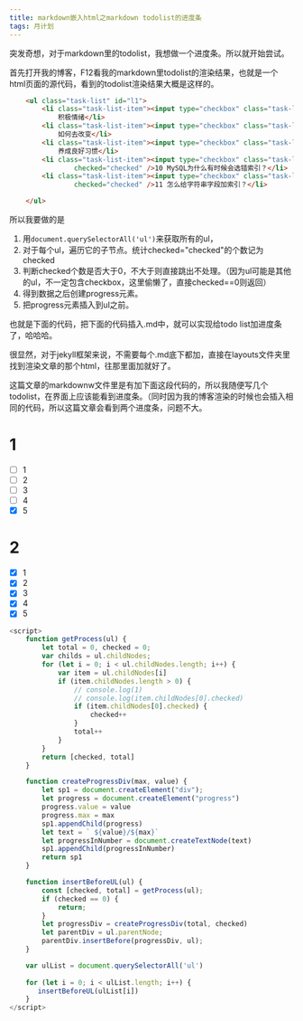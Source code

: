 ```yaml
---
title: markdown嵌入html之markdown todolist的进度条
tags: 月计划
---
```


突发奇想，对于markdown里的todolist，我想做一个进度条。所以就开始尝试。
<!--more-->

首先打开我的博客，F12看我的markdown里todolist的渲染结果，也就是一个html页面的源代码，看到的todolist渲染结果大概是这样的。
```html
    <ul class="task-list" id="l1">
        <li class="task-list-item"><input type="checkbox" class="task-list-item-checkbox" disabled="disabled" />《幸福课》9
            积极情绪</li>
        <li class="task-list-item"><input type="checkbox" class="task-list-item-checkbox" disabled="disabled" />《幸福课》10
            如何去改变</li>
        <li class="task-list-item"><input type="checkbox" class="task-list-item-checkbox" disabled="disabled" />《幸福课》11
            养成良好习惯</li>
        <li class="task-list-item"><input type="checkbox" class="task-list-item-checkbox" disabled="disabled"
                checked="checked" />10 MySQL为什么有时候会选错索引？</li>
        <li class="task-list-item"><input type="checkbox" class="task-list-item-checkbox" disabled="disabled"
                checked="checked" />11 怎么给字符串字段加索引？</li>

    </ul>
```

所以我要做的是
1. 用`document.querySelectorAll('ul')`来获取所有的ul，
2. 对于每个ul，遍历它的子节点。统计checked="checked"的个数记为checked
3. 判断checked个数是否大于0，不大于则直接跳出不处理。（因为ul可能是其他的ul，不一定包含checkbox，这里偷懒了，直接checked==0则返回）
3. 得到数据之后创建progress元素。
4. 把progress元素插入到ul之前。

也就是下面的代码，把下面的代码插入.md中，就可以实现给todo list加进度条了，哈哈哈。

很显然，对于jekyll框架来说，不需要每个.md底下都加，直接在layouts文件夹里找到渲染文章的那个html，往那里面加就好了。

这篇文章的markdownw文件里是有加下面这段代码的，所以我随便写几个todolist，在界面上应该能看到进度条。（同时因为我的博客渲染的时候也会插入相同的代码，所以这篇文章会看到两个进度条，问题不大。

# 1
- [ ]  1
- [ ]  2
- [ ]  3
- [ ]  4
- [x]  5

# 2
- [x]  1
- [x]  2
- [x]  3
- [x]  4
- [x]  5

```js
<script>
    function getProcess(ul) {
        let total = 0, checked = 0;
        var childs = ul.childNodes;
        for (let i = 0; i < ul.childNodes.length; i++) {
            var item = ul.childNodes[i]
            if (item.childNodes.length > 0) {
                // console.log(1)
                // console.log(item.childNodes[0].checked)
                if (item.childNodes[0].checked) {
                    checked++
                }
                total++
            }
        }
        return [checked, total]
    }

    function createProgressDiv(max, value) {
        let sp1 = document.createElement("div");
        let progress = document.createElement("progress")
        progress.value = value
        progress.max = max
        sp1.appendChild(progress)
        let text = ` ${value}/${max}`
        let progressInNumber = document.createTextNode(text)
        sp1.appendChild(progressInNumber)
        return sp1
    }

    function insertBeforeUL(ul) {
        const [checked, total] = getProcess(ul);
        if (checked == 0) {
            return;
        }
        let progressDiv = createProgressDiv(total, checked)
        let parentDiv = ul.parentNode;
        parentDiv.insertBefore(progressDiv, ul);
    }

    var ulList = document.querySelectorAll('ul')
 
    for (let i = 0; i < ulList.length; i++) {
       insertBeforeUL(ulList[i])
    }
</script>
```

<script>
    function getProcess(ul) {
        let total = 0, checked = 0;
        var childs = ul.childNodes;
        for (let i = 0; i < ul.childNodes.length; i++) {
            var item = ul.childNodes[i]
            if (item.childNodes.length > 0) {
                // console.log(1)
                // console.log(item.childNodes[0].checked)
                if (item.childNodes[0].checked) {
                    checked++
                }
                total++
            }
        }
        return [checked, total]
    }

    function createProgressDiv(max, value) {
        let sp1 = document.createElement("div");
        let progress = document.createElement("progress")
        progress.value = value
        progress.max = max
        sp1.appendChild(progress)
        let text = ` ${value}/${max}`
        let progressInNumber = document.createTextNode(text)
        sp1.appendChild(progressInNumber)
        return sp1
    }

    function insertBeforeUL(ul) {
        const [checked, total] = getProcess(ul);
        if (checked == 0) {
            return;
        }
        let progressDiv = createProgressDiv(total, checked)
        let parentDiv = ul.parentNode;
        parentDiv.insertBefore(progressDiv, ul);
    }

    var ulList = document.querySelectorAll('ul')
 
    for (let i = 0; i < ulList.length; i++) {
       insertBeforeUL(ulList[i])
    }
</script>